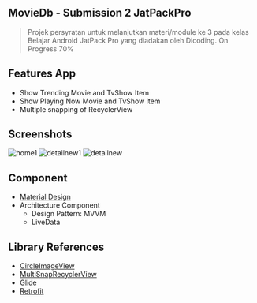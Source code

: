 ## MovieDb - Submission 2 JatPackPro

> Projek persyratan untuk melanjutkan materi/module ke 3 pada kelas Belajar Android JatPack Pro yang diadakan oleh Dicoding.  On Progress 70%

## Features App
* Show Trending Movie and TvShow Item
* Show Playing Now Movie and TvShow item 
* Multiple snapping of RecyclerView
## Screenshots
![home1](https://user-images.githubusercontent.com/39579462/88484511-1a839b80-cf99-11ea-8d35-5f3b4d283e2a.jpg) 
![detailnew1](https://user-images.githubusercontent.com/39579462/88497431-880be800-cfea-11ea-8c34-cd477110fff4.jpg)
![detailnew](https://user-images.githubusercontent.com/39579462/88497437-8a6e4200-cfea-11ea-9140-ba0a1ca2c0a2.jpg)
## Component
* [Material Design](https://material.io/components)
* Architecture Component 
  - Design Pattern: MVVM 
  - LiveData
## Library References
* [CircleImageView](https://github.com/hdodenhof/CircleImageView)
* [MultiSnapRecyclerView](https://github.com/TakuSemba/MultiSnapRecyclerView)
* [Glide](https://github.com/bumptech/glide)
* [Retrofit](https://square.github.io/retrofit/)
